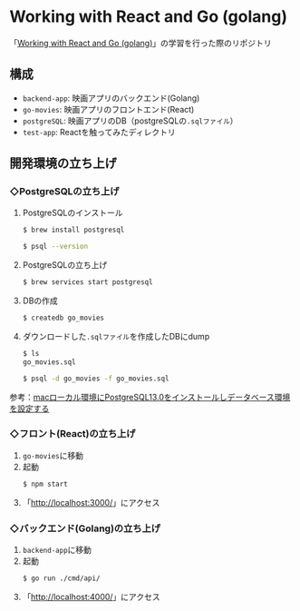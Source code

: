 # Working with React and Go (golang)
「[Working with React and Go (golang)](https://www.udemy.com/course/working-with-react-and-go-golang/)」の学習を行った際のリポジトリ

## 構成
* `backend-app`: 映画アプリのバックエンド(Golang)
* `go-movies`: 映画アプリのフロントエンド(React)
* `postgreSQL`: 映画アプリのDB（postgreSQLの`.sqlファイル`）
* `test-app`: Reactを触ってみたディレクトリ

## 開発環境の立ち上げ
### ◇PostgreSQLの立ち上げ
1. PostgreSQLのインストール
    ```bash
    $ brew install postgresql
    ```
    ```bash
    $ psql --version
    ```
2. PostgreSQLの立ち上げ
    ```bash
    $ brew services start postgresql
    ```
3. DBの作成
    ```bash
    $ createdb go_movies
    ```
4. ダウンロードした`.sqlファイル`を作成したDBにdump
    ```bash
    $ ls
    go_movies.sql
    ```
    ```bash
    $ psql -d go_movies -f go_movies.sql
    ```
参考：[macローカル環境にPostgreSQL13.0をインストールしデータベース環境を設定する](https://tomato-develop.com/mac-local-postgresql-database/)

### ◇フロント(React)の立ち上げ
1. `go-movies`に移動
2. 起動
    ```bash
    $ npm start
    ```
3. 「[http://localhost:3000/](http://localhost:3000/)」にアクセス

### ◇バックエンド(Golang)の立ち上げ
1. `backend-app`に移動
2. 起動
    ```bash
    $ go run ./cmd/api/
    ```
3. 「[http://localhost:4000/](http://localhost:4000/)」にアクセス